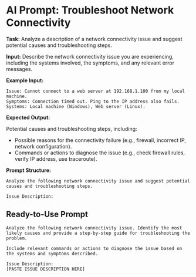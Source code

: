 # AI Prompt: Troubleshoot Network Connectivity

**Task:** Analyze a description of a network connectivity issue and suggest potential causes and troubleshooting steps.

**Input:** Describe the network connectivity issue you are experiencing, including the systems involved, the symptoms, and any relevant error messages.

**Example Input:**

```
Issue: Cannot connect to a web server at 192.168.1.100 from my local machine.
Symptoms: Connection timed out. Ping to the IP address also fails.
Systems: Local machine (Windows), Web server (Linux).
```

**Expected Output:**

Potential causes and troubleshooting steps, including:
*   Possible reasons for the connectivity failure (e.g., firewall, incorrect IP, network configuration).
*   Commands or actions to diagnose the issue (e.g., check firewall rules, verify IP address, use traceroute).

**Prompt Structure:**

```
Analyze the following network connectivity issue and suggest potential causes and troubleshooting steps.

Issue Description:
```

## Ready-to-Use Prompt

```
Analyze the following network connectivity issue. Identify the most likely causes and provide a step-by-step guide for troubleshooting the problem.

Include relevant commands or actions to diagnose the issue based on the systems and symptoms described.

Issue Description:
[PASTE ISSUE DESCRIPTION HERE]
